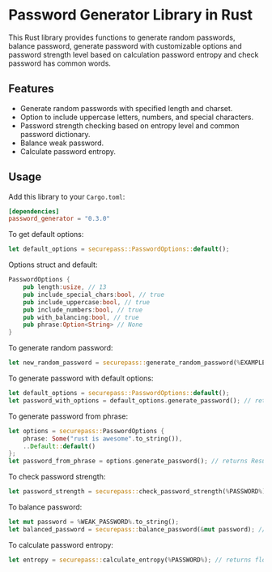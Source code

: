 # Password Generator Library in Rust

This Rust library provides functions to generate random passwords, balance password, generate password with customizable options and password strength level based on calculation password entropy and check password has common words.

## Features

- Generate random passwords with specified length and charset.
- Option to include uppercase letters, numbers, and special characters.
- Password strength checking based on entropy level and common password dictionary.
- Balance weak password.
- Calculate password entropy.

## Usage

Add this library to your `Cargo.toml`:

```toml
[dependencies]
password_generator = "0.3.0"
```

To get default options:

```rs
let default_options = securepass::PasswordOptions::default();

```

Options struct and default:

```rs
PasswordOptions {
    pub length:usize, // 13
    pub include_special_chars:bool, // true
    pub include_uppercase:bool, // true
    pub include_numbers:bool, // true
    pub with_balancing:bool, // true
    pub phrase:Option<String> // None
}
```

To generate random password:

```rs
let new_random_password = securepass::generate_random_password(%EXAMPLE_CHARSET%, %LENGTH%); // returns String
```

To generate password with default options:

```rs
let default_options = securepass::PasswordOptions::default();
let password_with_options = default_options.generate_password(); // returns Result<String, String>
```

To generate password from phrase:

```rs
let options = securepass::PasswordOptions {
    phrase: Some("rust is awesome".to_string()),
    ..Default::default()
};
let password_from_phrase = options.generate_password(); // returns Result<String, String>
```

To check password strength:

```rs
let password_strength = securepass::check_password_strength(%PASSWORD%); // returns PasswordStrength enum
```

To balance password:

```rs
let mut password = %WEAK_PASSWORD%.to_string();
let balanced_password = securepass::balance_password(&mut password); // returns String
```

To calculate password entropy:

```rs
let entropy = securepass::calculate_entropy(%PASSWORD%); // returns float
```
